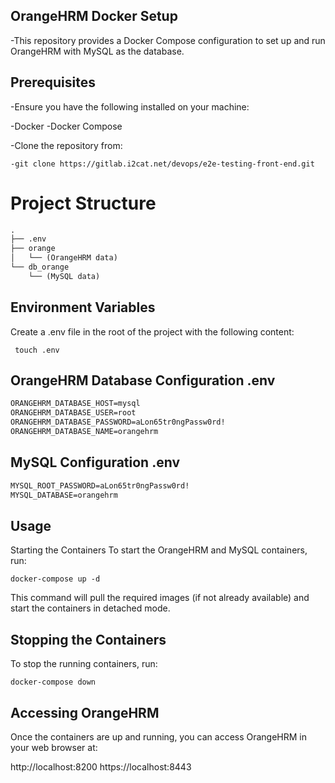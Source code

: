 ## OrangeHRM Docker Setup
-This repository provides a Docker Compose configuration to set up and run OrangeHRM with MySQL as the database.

## Prerequisites
-Ensure you have the following installed on your machine:

-Docker
-Docker Compose

-Clone the repository from:

```console
-git clone https://gitlab.i2cat.net/devops/e2e-testing-front-end.git

```
# Project Structure
```markdown
.
├── .env
├── orange
│   └── (OrangeHRM data)
└── db_orange
    └── (MySQL data)
```

## Environment Variables
Create a .env file in the root of the project with the following content:

```console
 touch .env
```

## OrangeHRM Database Configuration .env

```markdown
ORANGEHRM_DATABASE_HOST=mysql
ORANGEHRM_DATABASE_USER=root
ORANGEHRM_DATABASE_PASSWORD=aLon65tr0ngPassw0rd!
ORANGEHRM_DATABASE_NAME=orangehrm

```
## MySQL Configuration .env

```markdown
MYSQL_ROOT_PASSWORD=aLon65tr0ngPassw0rd!
MYSQL_DATABASE=orangehrm
```

## Usage
Starting the Containers
To start the OrangeHRM and MySQL containers, run:


```console
docker-compose up -d
```
This command will pull the required images (if not already available) and start the containers in detached mode.

## Stopping the Containers
To stop the running containers, run:


```console
docker-compose down
```

## Accessing OrangeHRM
Once the containers are up and running, you can access OrangeHRM in your web browser at:

http://localhost:8200
https://localhost:8443